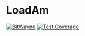 # LoadAm
[![BitWayne](https://circleci.com/gh/Eazybee/BitWayne.svg?style=svg)](https://circleci.com/gh/circleci/circleci-docs)
[![Test Coverage](https://api.codeclimate.com/v1/badges/e8893870a1402984544d/test_coverage)](https://codeclimate.com/github/Eazybee/BitWayne/test_coverage)

